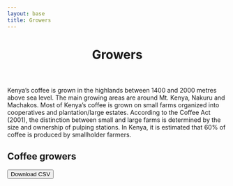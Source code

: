 ```yaml
---
layout: base
title: Growers
---
```

<header>
  <div class="container">
    <div class="header-content">
      <h1>Growers</h1>
    </div>
  </div>
</header>

<article>
  <div class="container">
    <div class="row">
      <div class="col-md-8 mx-auto">
        <p class="lead">
          Kenya’s coffee is grown in the highlands between 1400 and 2000 metres above sea level. The main growing areas are around Mt. Kenya, Nakuru and Machakos. Most of Kenya’s coffee is grown on small farms organized into cooperatives and plantation/large estates. According to the Coffee Act (2001), the distinction between small and large farms is determined by the size and ownership of pulping stations. In Kenya, it is estimated that 60% of coffee is produced by smallholder farmers.
        </p>
        <h2>Coffee growers</h2>
          <div>
            <button id="download-csv">Download CSV</button>
          </div>  
          <div id="coffeegrowerstable"></div>
      </div>
    </div>
  </div>
</article>

<link href="https://unpkg.com/tabulator-tables@4.8.1/dist/css/tabulator.min.css" rel="stylesheet">
<script type="text/javascript" src="https://unpkg.com/tabulator-tables@4.8.1/dist/js/tabulator.min.js"></script>
<script src="https://cdn.jsdelivr.net/npm/promise-polyfill@8/dist/polyfill.min.js"></script>
<script type="text/javascript" src="/data/growers/coffeegrowers.json"></script>

<script type="text/javascript">	
	var local_data = coffeegrowers_data;  <!-- name inside json file -->
	var table = new Tabulator("#coffeegrowerstable", {
    height:"500px",
		data: local_data,
		ajaxProgressiveLoad:"scroll",
		layout:"fitColumns",
    virtualDomHoz:true,
		columns:[
		{title:"#", formatter:"rownum", align:"center", width:80},
		{title:"Ref",   field:"title"},
		{title:"Grower name",   field:"producer_name"},
    {title:"Category",   field:"actor"},
    {title:"Latitude",   field:"lat"},
    {title:"Longitude",   field:"lon"},
    {title:"Location accuracy",   field:"location_accuracy"},
    {title:"Location source",   field:"location_source"},
    {title:"Location notes",   field:"location_notes"},
    {title:"Location verified?",   field:"location_verified"},
    {title:"Disambiguation",   field:"disambiguation"},
    {title:"Notes",   field:"notes"},
		],
	});

  //trigger download of data.csv file
document.getElementById("download-csv").addEventListener("click", function(){
    table.download("csv", "data.csv");
});

</script>